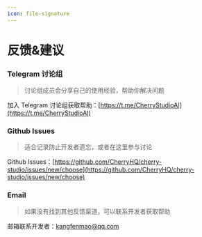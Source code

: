 ```yaml
---
icon: file-signature
---
```


# 反馈&建议

### Telegram 讨论组

> 讨论组成员会分享自己的使用经验，帮助你解决问题

加入 Telegram 讨论组获取帮助：[https://t.me/CherryStudioAI](https://t.me/CherryStudioAI)

### Github Issues

> 适合记录防止开发者遗忘，或者在这里参与讨论

Github Issues：[https://github.com/CherryHQ/cherry-studio/issues/new/choose](https://github.com/CherryHQ/cherry-studio/issues/new/choose)

### Email

> 如果没有找到其他反馈渠道，可以联系开发者获取帮助

邮箱联系开发者：kangfenmao@qq.com
